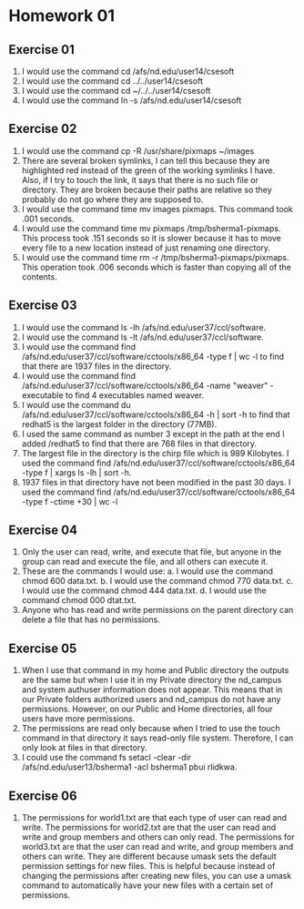 Homework 01
===========

Exercise 01
-----------
1. I would use the command cd /afs/nd.edu/user14/csesoft
2. I would use the command cd ../../user14/csesoft
3. I would use the command cd ~/../../user14/csesoft
4. I would use the command ln -s /afs/nd.edu/user14/csesoft

Exercise 02
-----------
1. I would use the command cp -R /usr/share/pixmaps ~/images
2. There are several broken symlinks, I can tell this because 
	they are highlighted red instead of the green of the 
	working symlinks I have. Also, if I try to touch the 
	link, it says that there is no such file or directory.
	They are broken because their paths are relative so 
	they probably do not go where they are supposed to.
3. I would use the command time mv images pixmaps. This command
	took .001 seconds.
4. I would use the command time mv pixmaps /tmp/bsherma1-pixmaps.
	This process took .151 seconds so it is slower because
	it has to move every file to a new location instead of
	just renaming one directory.
5. I would use the command time rm -r /tmp/bsherma1-pixmaps/pixmaps.
	This operation took .006 seconds which is faster than
	copying all of the contents.

Exercise 03
-----------
1. I would use the command ls -lh /afs/nd.edu/user37/ccl/software.
2. I would use the command ls -lt /afs/nd.edu/user37/ccl/software.
3. I would use the command find /afs/nd.edu/user37/ccl/software/cctools/x86_64
	-type f | wc -l to find that there are 1937 files in the directory.
4. I would use the command find /afs/nd.edu/user37/ccl/software/cctools/x86_64
	-name "weaver" -executable to find 4 executables named weaver.
5. I would use the command du /afs/nd.edu/user37/ccl/software/cctools/x86_64 -h | sort -h
	to find that redhat5 is the largest folder in the directory (77MB).
6. I used the same command as number 3 except in the path at the end I 
	added /redhat5 to find that there are 768 files in that directory.
7. The largest file in the directory is the chirp file which is 989 Kilobytes.
	I used the command find /afs/nd.edu/user37/ccl/software/cctools/x86_64 
	-type f | xargs ls -lh | sort -h.
8. 1937 files in that directory have not been modified in the past 30 days.
	I used the command find /afs/nd.edu/user37/ccl/software/cctools/x86_64
	-type f -ctime +30 | wc -l

Exercise 04
-----------
1. Only the user can read, write, and execute that file, but anyone in the group 
	can read and execute the file, and all others can execute it.
2. These are the commands I would use: 
	a. I would use the command chmod 600 data.txt.
	b. I would use the command chmod 770 data.txt.
	c. I would use the command chmod 444 data.txt.
	d. I would use the command chmod 000 dtat.txt.
3. Anyone who has read and write permissions on the parent directory can 
	delete a file that has no permissions.

Exercise 05
-----------
1. When I use that command in my home and Public directory the outputs are the same
	but when I use it in my Private directory the nd_campus and system authuser
	information does not appear. This means that in our Private folders authorized
	users and nd_campus do not have any permissions. However, on our Public
	and Home directories, all four users have more permissions.
2. The permissions are read only because when I tried to use the touch command
	in that directory it says read-only file system. Therefore, I can only look
	at files in that directory.
3. I could use the command fs setacl -clear -dir /afs/nd.edu/user13/bsherma1 -acl 
	bsherma1 pbui rlidkwa.

Exercise 06
-----------
1. The permissions for world1.txt are that each type of user can read and write.
	The permissions for world2.txt are that the user can read and write and
	group members and others can only read. The permissions for world3.txt are
	that the user can read and write, and group members and others can write.
	They are different because umask sets the default permission settings for
	new files. This is helpful because instead of changing the permissions after 
	creating new files, you can use a umask command to automatically have your
	new files with a certain set of permissions.
